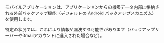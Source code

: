 
モバイルアプリケーションは、アプリケーションからの機密データ内部に格納される外部バックアップ機能（デフォルトの Android バックアップメカニズム）を使用します。

特定の状況では、これにより情報が漏洩する可能性があります（バックアップサーバーやGmailアカウントに進入された場合など）。
